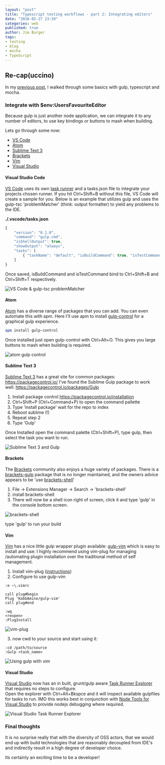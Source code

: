 ```yaml
---
layout: "post"
title: "Typescript testing workflows - part 2: Integrating editors"
date: "2016-02-27 23:39"
categories: web
published: true
author: Jim Burger
tags:
- testing
- blog
- mocha
- TypeScript
---
```


## Re-cap(uccino)
In my [previous post]('2016-02-27-typescript-testing-workflow-part1-mocha.html'), I walked through some basics with gulp, typescript and mocha.

### Integrate with $env:UsersFavouriteEditor
Because gulp is just another node application, we can integrate it to any number of editors, to use key bindings or buttons to mash when building.

Lets go through some now:

- [VS Code](#vscode)
- [Atom](#atom)
- [Sublime Text 3](#sublime3)
- [Brackets](#brackets)
- [Vim](#vim)
- [Visual Studio](#vs)

#### <a name="vscode"></a>Visual Studio Code
[VS Code](https://www.visualstudio.com/en-us/products/code-vs.aspx) uses its own [task runner](https://code.visualstudio.com/docs/editor/tasks) and a tasks.json file to integrate your projects chosen runner. If you hit Ctrl+Shift+B without this file, VS Code will create a sample for you. Below is an example that utilizes gulp and uses the gulp-tsc 'problemMatcher' (think: output formatter) to yield any problems to the IDE.

**./.vscode/tasks.json**

```javascript
{
    "version": "0.1.0",
    "command": "gulp.cmd",
    "isShellOutput": true,
    "showOutput": "always",
    "tasks": [
        { "taskName": "default", "isBuildCommand": true, "isTestCommand": true, "problemMatcher": "$gulp-tsc" },
    ]
}
```

Once saved, isBuildCommand and isTestCommand bind to Ctrl+Shift+B and Ctrl+Shift+T respectively.

![VS Code & gulp-tsc problemMatcher](/assets/vs-code-gulp.PNG)

#### <a name="atom"></a>Atom
[Atom](https://atom.io/) has a diverse range of packages that you can add. You can even automate this with apm. Here I'll use apm to install [gulp-control](https://atom.io/packages/gulp-control) for a graphical gulp experience.

```bash
apm install gulp-control
```

Once installed just open gulp-control with Ctrl+Alt+O. This gives you large buttons to mash when building is required.

![atom gulp control](/assets/atom-gulp-control.PNG)

#### <a name="sublime3"></a>Sublime Text 3

[Sublime Text 3](https://www.sublimetext.com/3) has a great site for common packages: https://packagecontrol.io/
I've found the Sublime Gulp package to work well: https://packagecontrol.io/packages/Gulp
1. Install package control https://packagecontrol.io/installation
2. Ctrl+Shift+P (Ctrl+Command+P) to open the command pallette
3. Type 'install package' wait for the repo to index
4. Reboot sublime (!)
5. Repeat step 2
6. Type 'Gulp'

Once Installed open the command palette (Ctrl+Shift+P), type gulp, then select the task you want to run.

![Sublime Text 3 and Gulp](/assets/sublime-gulp.PNG)

#### <a name="#brackets"></a>Brackets

The [Brackets](http://brackets.io/) community also enjoys a huge variety of packages.
There is a [brackets-gulp](https://github.com/dalcib/brackets-gulp) package that is no longer maintained, and the owners advice appears to be 'use [brackets-shell](https://github.com/adobe/brackets-shell)'

1. File -> Extensions Manager -> Search -> 'brackets-shell'
2. install brackets-shell
3. There will now be a shell icon right of screen, click it and  type 'gulp' in the console bottom screen.

![brackets-shell](/assets/brackets-shell.png)

type 'gulp' to run your build

#### <a name="vim"></a>Vim
[Vim](http://www.vim.org/) has a nice little gulp wrapper plugin available: [gulp-vim](https://github.com/KabbAmine/gulp-vim) which is easy to install and use:
I highly recommend using vim-plug for managing /automating plugin installation over the traditional method of self management.

1. Install vim-plug ([instructions](https://github.com/junegunn/vim-plug))
2. Configure to use gulp-vim

```vim
:e ~\.vimrc

call plug#begin
Plug 'KabbAmine/gulp-vim'
call plug#end

:wq
<reopen>
:PlugInstall
```
![vim-plug](/assets/plugvim.PNG)

3. now cwd to your source and start using it:

```vim
:cd /path/to/source
:Gulp <task_name>
```

![Using gulp with vim](/assets/gulp-vim.PNG)

#### <a name="vs"></a>Visual Studio
[Visual Studio](https://www.visualstudio.com/) now has an in built, grunt/gulp aware [Task Runner Explorer](http://www.hanselman.com/blog/IntroducingGulpGruntBowerAndNpmSupportForVisualStudio.aspx) that requires no steps to configure.  
Open the explorer with Ctrl+Alt+Bkspce and it will inspect available gulpfiles for tasks to run.
IMO this works best in conjunction with [Node Tools for Visual Studio](https://www.visualstudio.com/en-us/features/node-js-vs.aspx) to provide nodejs debugging where required.

![Visual Studio Task Runner Explorer](/assets/vs-task-runner.PNG)

### Final thoughts

It is no surprise really that with the diversity of OSS actors, that we would end up with build technologies that are reasonably decoupled from IDE's and indirectly result in a high degree of developer choice.

Its certainly an exciting time to be a developer!

